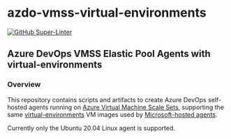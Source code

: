 # azdo-vmss-virtual-environments

[![GitHub Super-Linter](https://github.com/tonyskidmore/azdo-vmss-virtual-environments/workflows/Lint%20Code%20Base/badge.svg)](https://github.com/marketplace/actions/super-linter)

## Azure DevOps VMSS Elastic Pool Agents with virtual-environments

### Overview

This repository contains scripts and artifacts to create Azure DevOps self-hosted agents running on [Azure Virtual Machine Scale Sets](https://docs.microsoft.com/en-us/azure/virtual-machine-scale-sets/overview), supporting the same [virtual-environments](https://github.com/actions/virtual-environments) VM images used by [Microsoft-hosted agents](https://docs.microsoft.com/en-us/azure/devops/pipelines/agents/hosted).  

Currently only the Ubuntu 20.04 Linux agent is supported.
